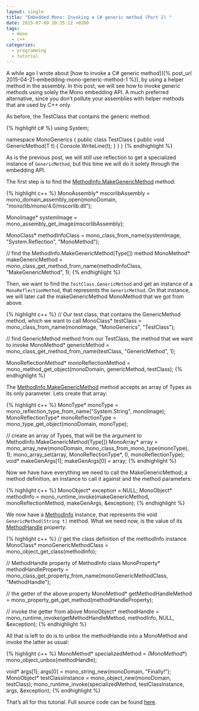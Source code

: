 ```yaml
---
layout: single
title: "Embedded Mono: Invoking a C# generic method (Part 2) "
date: 2015-07-09 20:35:12 +0200
tags: 
  - mono
  - c++
categories: 
  - programming
  - tutorial
---
```


A while ago I wrote about [how to invoke a C# generic method]({% post_url 2015-04-21-embedding-mono-generic-method-1 %}), by using a helper method in the assembly. In this post, we will see how to invoke generic methods using solely the Mono embedding API. A much preferred alternative, since you don’t pollute your assemblies with helper methods that are used by C++ only.

As before, the TestClass that contains the generic method:

{% highlight c# %}
using System;
 
namespace MonoGenerics
{
  public class TestClass
  {
    public void GenericMethod<T>(T t)
    {
      Console.WriteLine(t);
    }
  }
}
{% endhighlight %}

As is the previous post, we will still use reflection to get a specialized instance of `GenericMethod`, but this time we will do it solely through the embedding API.

The first step is to find the [MethodInfo.MakeGenericMethod](https://msdn.microsoft.com/en-us/library/system.reflection.methodinfo.makegenericmethod(v=vs.100).aspx) method:

{% highlight c++ %}
MonoAssembly* mscorlibAssembly = mono_domain_assembly_open(monoDomain,
                                                           "mono/lib/mono/4.0/mscorlib.dll");

MonoImage* systemImage = mono_assembly_get_image(mscorlibAssembly);

MonoClass* methodInfoClass = mono_class_from_name(systemImage,
                                                  "System.Reflection",
                                                  "MonoMethod");

// find the MethodInfo.MakeGenericMethod(Type[]) method
MonoMethod* makeGenericMethod = mono_class_get_method_from_name(methodInfoClass,
                                                                "MakeGenericMethod",
                                                                1);
{% endhighlight %}

Then, we want to find the `TestClass.GenericMethod` and get an instance of a `MonoReflectionMethod`, that represents the `GenericMethod`. On that instance, we will later call the makeGenericMethod MonoMethod that we got from above.

{% highlight c++ %}
// Our test class, that contains the GenericMethod method, which we want to call
MonoClass* testClass = mono_class_from_name(monoImage,
                                            "MonoGenerics",
                                            "TestClass");

// find GenericMethod method from our TestClass, the method that we want to invoke
MonoMethod* genericMethod = mono_class_get_method_from_name(testClass,
                                                            "GenericMethod",
                                                            1);

MonoReflectionMethod* monoReflectionMethod = mono_method_get_object(monoDomain,
                                                                    genericMethod,
                                                                    testClass);
{% endhighlight %}

The [MethodInfo.MakeGenericMethod](https://msdn.microsoft.com/en-us/library/system.reflection.methodinfo.makegenericmethod(v=vs.100).aspx) method accepts an array of Types as its only parameter. Lets create that array:

{% highlight c++ %}
MonoType* monoType = mono_reflection_type_from_name("System.String", monoImage);
MonoReflectionType* monoReflectionType = mono_type_get_object(monoDomain,
                                                              monoType);

// create an array of Types, that will be the argument to MethodInfo.MakeGenericMethod(Type[])
MonoArray* array = mono_array_new(monoDomain, mono_class_from_mono_type(monoType), 1);
mono_array_set(array, MonoReflectionType*, 0, monoReflectionType);
void* makeGenArgs[1];
makeGenArgs[0] = array;
{% endhighlight %}

Now we have have everything we need to call the MakeGenericMethod; a method definition, an instance to call it against and the method parameters:

{% highlight c++ %}
MonoObject* exception = NULL;
MonoObject* methodInfo = mono_runtime_invoke(makeGenericMethod, monoReflectionMethod, makeGenArgs, &exception);
{% endhighlight %}

We now have a [MethodInfo](https://msdn.microsoft.com/en-us/library/system.reflection.methodinfo(v=vs.100).aspx) instance, that represents the void `GenericMethod(String t)` method. What we need now, is the value of its [MethodHandle](https://msdn.microsoft.com/en-us/library/system.reflection.methodbase.methodhandle(v=vs.100).aspx) property:

{% highlight c++ %}
// get the class definition of the methodInfo instance
MonoClass* monoGenericMethodClass = mono_object_get_class(methodInfo);

// MethodHandle property of MethodInfo class
MonoProperty* methodHandleProperty = mono_class_get_property_from_name(monoGenericMethodClass, "MethodHandle");

// the getter of the above property
MonoMethod* getMethodHandleMethod = mono_property_get_get_method(methodHandleProperty);

// invoke the getter from above
MonoObject* methodHandle = mono_runtime_invoke(getMethodHandleMethod, methodInfo, NULL, &exception);
{% endhighlight %}

All that is left to do is to unbox the methodHandle into a MonoMethod and invoke the latter as usual:

{% highlight c++ %}
MonoMethod* specializedMethod = *(MonoMethod**) mono_object_unbox(methodHandle);

void* args[1];
args[0] = mono_string_new(monoDomain, "Finally!");
MonoObject* testClassInstance = mono_object_new(monoDomain, testClass);
mono_runtime_invoke(specializedMethod, testClassInstance, args, &exception);
{% endhighlight %}

That’s all for this tutorial. Full source code can be found [here](https://gist.github.com/gedim21/8d86ba8e59ac5d8ed0ee).
